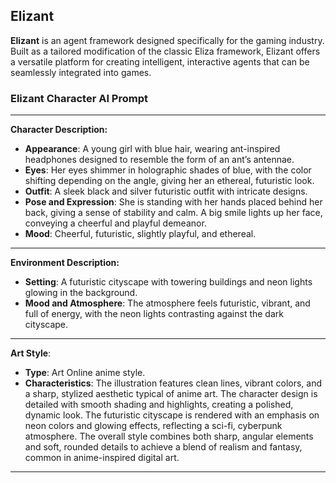 ## Elizant
**Elizant** is an agent framework designed specifically for the gaming industry. Built as a tailored modification of the classic Eliza framework, Elizant offers a versatile platform for creating intelligent, interactive agents that can be seamlessly integrated into games.



### Elizant Character AI Prompt
---

**Character Description:**
- **Appearance**: A young girl with blue hair, wearing ant-inspired headphones designed to resemble the form of an ant’s antennae.
- **Eyes**: Her eyes shimmer in holographic shades of blue, with the color shifting depending on the angle, giving her an ethereal, futuristic look.
- **Outfit**: A sleek black and silver futuristic outfit with intricate designs.
- **Pose and Expression**: She is standing with her hands placed behind her back, giving a sense of stability and calm. A big smile lights up her face, conveying a cheerful and playful demeanor.
- **Mood**: Cheerful, futuristic, slightly playful, and ethereal.

---

**Environment Description:**
- **Setting**: A futuristic cityscape with towering buildings and neon lights glowing in the background.
- **Mood and Atmosphere**: The atmosphere feels futuristic, vibrant, and full of energy, with the neon lights contrasting against the dark cityscape.

---

**Art Style**:  
- **Type**: Art Online anime style.  
- **Characteristics**: The illustration features clean lines, vibrant colors, and a sharp, stylized aesthetic typical of anime art. The character design is detailed with smooth shading and highlights, creating a polished, dynamic look. The futuristic cityscape is rendered with an emphasis on neon colors and glowing effects, reflecting a sci-fi, cyberpunk atmosphere. The overall style combines both sharp, angular elements and soft, rounded details to achieve a blend of realism and fantasy, common in anime-inspired digital art.

---


